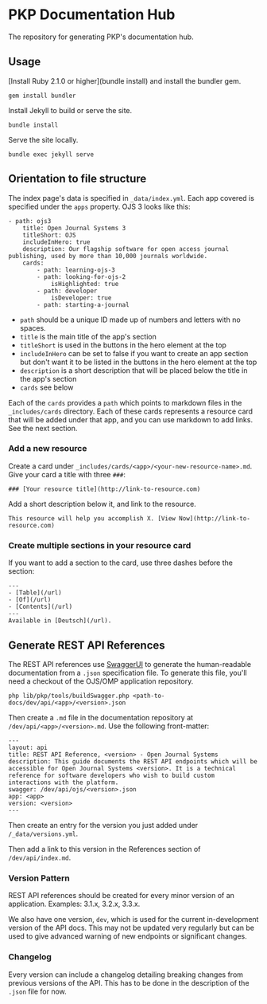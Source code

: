 # PKP Documentation Hub

The repository for generating PKP's documentation hub.

## Usage

[Install Ruby 2.1.0 or higher](bundle install) and install the bundler gem.

```
gem install bundler
```

Install Jekyll to build or serve the site.

```
bundle install
```

Serve the site locally.

```
bundle exec jekyll serve
```

## Orientation to file structure

The index page's data is specified in `_data/index.yml`. Each app covered is specified under the `apps` property. OJS 3 looks like this:

```
- path: ojs3
	title: Open Journal Systems 3
	titleShort: OJS
	includeInHero: true
	description: Our flagship software for open access journal publishing, used by more than 10,000 journals worldwide.
	cards:
		- path: learning-ojs-3
		- path: looking-for-ojs-2
			isHighlighted: true
		- path: developer
			isDeveloper: true
		- path: starting-a-journal
```

- `path` should be a unique ID made up of numbers and letters with no spaces.
- `title` is the main title of the app's section
- `titleShort` is used in the buttons in the hero element at the top
- `includeInHero` can be set to false if you want to create an app section but don't want it to be listed in the buttons in the hero element at the top
- `description` is a short description that will be placed below the title in the app's section
- `cards` see below

Each of the `cards` provides a `path` which points to markdown files in the `_includes/cards` directory. Each of these cards represents a resource card that will be added under that app, and you can use markdown to add links. See the next section.

### Add a new resource

Create a card under `_includes/cards/<app>/<your-new-resource-name>.md`. Give your card a title with three `###`:

```
### [Your resource title](http://link-to-resource.com)
```

Add a short description below it, and link to the resource.

```
This resource will help you accomplish X. [View Now](http://link-to-resource.com)
```

### Create multiple sections in your resource card

If you want to add a section to the card, use three dashes before the section:

```
---
- [Table](/url)
- [Of](/url)
- [Contents](/url)
---
Available in [Deutsch](/url).
```

## Generate REST API References

The REST API references use [SwaggerUI](https://swagger.io/tools/swagger-ui/) to generate the human-readable documentation from a `.json` specification file. To generate this file, you'll need a checkout of the OJS/OMP application repository.

```
php lib/pkp/tools/buildSwagger.php <path-to-docs/dev/api/<app>/<version>.json
```

Then create a `.md` file in the documentation repository at `/dev/api/<app>/<version>.md`. Use the following front-matter:

```
---
layout: api
title: REST API Reference, <version> - Open Journal Systems
description: This guide documents the REST API endpoints which will be accessible for Open Journal Systems <version>. It is a technical reference for software developers who wish to build custom interactions with the platform.
swagger: /dev/api/ojs/<version>.json
app: <app>
version: <version>
---
```

Then create an entry for the version you just added under `/_data/versions.yml`.

Then add a link to this version in the References section of `/dev/api/index.md`.

### Version Pattern

REST API references should be created for every minor version of an application. Examples: 3.1.x, 3.2.x, 3.3.x.

We also have one version, `dev`, which is used for the current in-development version of the API docs. This may not be updated very regularly but can be used to give advanced warning of new endpoints or significant changes.

### Changelog

Every version can include a changelog detailing breaking changes from previous versions of the API. This has to be done in the description of the `.json` file for now.
